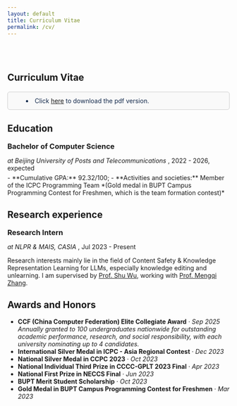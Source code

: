 ```yaml
---
layout: default
title: Curriculum Vitae
permalink: /cv/
---
```


<h2 style="margin: 80px 0px 10px;">Curriculum Vitae</h2>

<div style="border: 1px solid #ccc; padding: 11px; background-color: #f9f9f9; color: #333; border-radius: 5px; margin: 20px 0px 30px;" >
<li style="color:#13294B; margin: 0px 30px 0px;">Click <a href="/files/resume.pdf" target="_blank">here</a> to download the pdf version.</li>
</div>



<!-- <div class="cv-content"> -->

## Education

<h3 style="margin: 0px 0px 5px;">Bachelor of Computer Science</h3>
<p style="margin-bottom: 5px;">
<em>at Beijing University of Posts and Telecommunications</em> , 2022 - 2026, expected  
</p>
- **Cumulative GPA:** 92.32/100;
- **Activities and societies:** Member of the ICPC Programming Team *(Gold medal in BUPT Campus Programming Contest for Freshmen, which is the team formation contest)*


## Research experience

<h3 style="margin: 0px 0px 5px;"> Research Intern </h3>
<p style="margin-bottom: 5px;">
<em>at NLPR & MAIS, CASIA</em> , Jul 2023 - Present  
</p>

Research interests mainly lie in the field of Content Safety & Knowledge Representation Learning for LLMs, especially knowledge editing and unlearning. I am supervised by [Prof. Shu Wu](http://shuwu.name/), working with [Prof. Mengqi Zhang](https://zm7.github.io/).

## Awards and Honors

- **CCF (China Computer Federation) Elite Collegiate Award** · *Sep 2025*  
	*Annually granted to 100 undergraduates nationwide for outstanding academic performance, research, and social responsibility, with each university nominating up to 4 candidates.*
- **International Silver Medal in ICPC - Asia Regional Contest** · *Dec 2023*
- **National Silver Medal in CCPC 2023** · *Oct 2023*
- **National Individual Third Prize in CCCC-GPLT 2023 Final** · *Apr 2023*
- **National First Prize in NECCS Final** · *Jun 2023*
- **BUPT Merit Student Scholarship** · *Oct 2023*
- **Gold Medal in BUPT Campus Programming Contest for Freshmen** · *Mar 2023*

<!-- </div> -->

